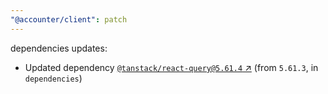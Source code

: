 ```yaml
---
"@accounter/client": patch
---
```

dependencies updates:
  - Updated dependency [`@tanstack/react-query@5.61.4` ↗︎](https://www.npmjs.com/package/@tanstack/react-query/v/5.61.4) (from `5.61.3`, in `dependencies`)
